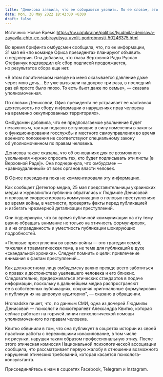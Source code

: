 ```yaml
---
title: "Денисова заявила, что ее собираются уволить. По ее словам, это будет незаконно"
date: Mon, 30 May 2022 18:42:00 +0300
draft: false
---
```

Источник: Новое Время https://nv.ua/ukraine/politics/lyudmila-denisova-zayavila-chto-ee-sobirayutsya-uvolit-podrobnosti-50246375.html


Во время брифинга омбудсмен сообщила, что, по ее информации, 31 мая ей «по команде Офиса президента» планируют объявить о недоверии. Она добавила, что глава Верховной Рады Руслан Стефанчук подтвердил ей: сбор подписей продолжается, но результатов сбора еще нет.

«В этом политическом наезде на меня оказывается давление даже через мою дочь… Ее уже вызывали на допрос три раза, в последний раз ей просто было плохо. То есть бьют даже по семье», — сказала уполномоченная.

По словам Денисовой, Офис президента не устраивает ее «активная деятельность по сбору информации о нарушениях прав человека на временно оккупированных территориях».

Омбудсмен добавила, что ее предполагаемое увольнение будет незаконным, так как недавно вступившие в силу изменения в законы о функционировании госслужбы и местного самоуправления во время военного положения не соответствуют специальному закону об уполномоченном по правам человека.

Денисова также сказала, что об основаниях для ее возможного увольнения «нужно спросить тех, кто будет подписывать эти листы [в Верховной Раде]». Она подчеркнула, что омбудсмен — «равноудаленный» от всех органов власти человек.

В Офисе президента пока не комментировали эту информацию.

Как сообщает Детектор медиа, 25 мая представительницы украинских медиа и журналистки публично обратились к Людмиле Денисовой и призвали скорректировать коммуникацию о половых преступлениях во время войны, в частности, проверять факты перед публикацией и избегать чрезмерной детализации преступлений.

Они подчеркнули, что во время публичной коммуникации на эту тему важно обращать внимание не только на этичность формулировок, а и на оправданность и уместность публикации шокирующих подробностей.

«Половые преступления во время войны — это трагедии семей, тяжелая и травматическая тема, а не тема для публикаций в духе «скандальной хроники». Следует помнить о цели: привлечение внимания к фактам преступлений…

Как должностному лицу омбудсмену важно прежде всего заботиться о правах и достоинствах уцелевшего человека и его близких. Следовательно, придерживаться этических стандартов в подаче информации, поскольку в дальнейшем медиа распространяют ее в собственных публикациях, сохраняя оригинальные формулировки и публикуя их на широкую аудиторию", — сказано в обращении.

Hromadske пишет, что, по данным СМИ, одна из дочерей Людмилы Денисовой — психолог и психотерапевт Александра Квитко, которая сейчас работает на горячей линии психологической помощи уполномоченного по правам человека.

Квитко обвинили в том, что она публикует в соцсетях истории из своей практики работы с пережившими изнасилование, в том числе их рисунки, нарушая таким образом профессиональную этику. После этого этическая комиссия Национальной психологической ассоциации сообщила, что рассматривает первую жалобу в отношении возможного нарушения этических требований, которая касается психолога-консультанта.

Присоединяйтесь к нам в соцсетях Facebook, Telegram и Instagram.
